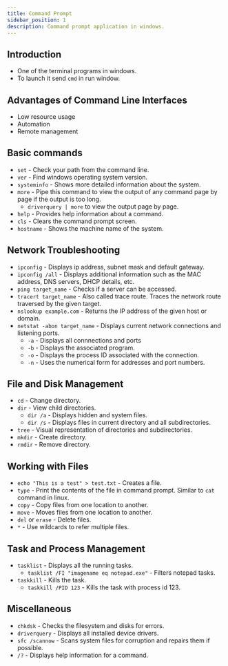 ```yaml
---
title: Command Prompt
sidebar_position: 1
description: Command prompt application in windows.
---
```


## Introduction
- One of the terminal programs in windows.
- To launch it send `cmd` in run window.
## Advantages of Command Line Interfaces
- Low resource usage
- Automation
- Remote management

## Basic commands
- `set` - Check your path from the command line.
- `ver` - Find windows operating system version.
- `systeminfo` - Shows more detailed information about the system.
- `more` - Pipe this command to view the output of any command page by page if the output is too long.
    - `driverquery | more` to view the output page by page.
- `help` - Provides help information about a command.
- `cls` - Clears the command prompt screen.
- `hostname` - Shows the machine name of the system.

## Network Troubleshooting
- `ipconfig` - Displays ip address, subnet mask and default gateway.
- `ipconfig /all` - Displays additional information such as the MAC address, DNS servers, DHCP details, etc.
- `ping target_name` - Checks if a server can be accessed.
- `tracert target_name` - Also called trace route. Traces the network route traversed by the given target.
- `nslookup example.com` - Returns the IP address of the given host or domain.
- `netstat -abon target_name` - Displays current network connections and listening ports.
    - `-a` - Displays all connnections and ports
    - `-b` - Displays the associated program.
    - `-o` - Displays the process ID associated with the connection.
    - `-n` - Uses the numerical form for addresses and port numbers.

## File and Disk Management
- `cd` - Change directory.
- `dir` - View child directories.
    - `dir /a` - Displays hidden and system files.
    - `dir /s` - Displays files in current directory and all subdirectories.
- `tree` - Visual representation of directories and subdirectories.
- `mkdir` - Create directory.
- `rmdir` - Remove directory.

## Working with Files
- `echo "This is a test" > test.txt` - Creates a file.
- `type` - Print the contents of the file in command prompt. Similar to `cat` command in linux.
- `copy` - Copy files from one location to another.
- `move` - Moves files from one location to another.
- `del` or `erase` - Delete files.
- `*` - Use wildcards to refer multiple files.

## Task and Process Management
- `tasklist` - Displays all the running tasks.
    - `tasklist /FI "imagename eq notepad.exe"` - Filters notepad tasks.
- `taskkill` - Kills the task.
    - `taskkill /PID 123` - Kills the task with process id 123.

## Miscellaneous
- `chkdsk` - Checks the filesystem and disks for errors.
- `driverquery` - Displays all installed device drivers.
- `sfc /scannow` - Scans system files for corruption and repairs them if possible.
- `/?` - Displays help information for a command.